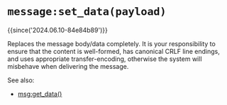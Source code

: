 # `message:set_data(payload)`

{{since('2024.06.10-84e84b89')}}

Replaces the message body/data completely.
It is your responsibility to ensure that the content is well-formed, has
canonical CRLF line endings, and uses appropriate transfer-encoding, otherwise
the system will misbehave when delivering the message.

See also:
* [msg:get_data()](get_data.md)
